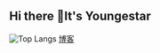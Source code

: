 ## Hi there 👋It's Youngestar
![Top Langs](https://github-readme-stats.vercel.app/api/top-langs/?username=youngestar&layout=compact)
[博客](https://youngestar.vercel.app/ "我的后院")
<!--
**youngestar/youngestar** is a ✨ _special_ ✨ repository because its `README.md` (this file) appears on your GitHub profile.

Here are some ideas to get you started:

- 🔭 I’m currently working on ...
- 🌱 I’m currently learning ...
- 👯 I’m looking to collaborate on ...
- 🤔 I’m looking for help with ...
- 💬 Ask me about ...
- 📫 How to reach me: ...
- 😄 Pronouns: ...
- ⚡ Fun fact: ...
-->

